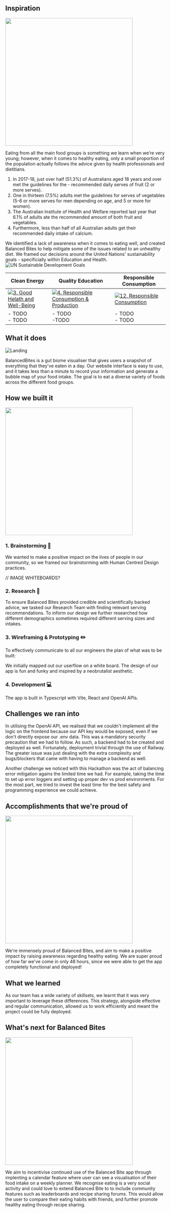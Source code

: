 ## Inspiration

<img src="https://static01.nyt.com/images/2016/08/11/well/well_nutritionforrunners_gif/well_nutritionforrunners_gif-jumbo-v5.gif"  width="400">
<p>
Eating from all the main food groups is something we learn when we’re very young; however, when it comes to healthy eating, only a small proportion of the population actually follows the advice given by health professionals and dietitians.
 </p>
 <ol>
  <li>In 2017-18, just over half (51.3%) of Australians aged 18 years and over met the guidelines for the - recommended daily serves of fruit (2 or more serves).</li>
  <li>One in thirteen (7.5%) adults met the guidelines for serves of vegetables (5-6 or more serves for men depending on age, and 5 or more for women).</li>
  <li>The Australian Institute of Health and Welfare reported last year that 6.1% of adults ate the recommended amount of both fruit and vegetables.</li>
  <li>Furthermore, less than half of all Australian adults get their recommended daily intake of calcium.</li>
</ol>

We identified a lack of awareness when it comes to eating well, and created Balanced Bites to help mitigate some of the issues related to an unhealthy diet. We framed our decisions around the United Nations' sustainability goals - specificially within Education and Health.
![UN Sustainable Development Goals](https://www.accessnow.org/cms/assets/uploads/2017/06/UNSustainableDevelopmentGoals_Brand-01-e1581356074445.jpg)

| Clean Energy | Quality Education | Responsible Consumption |
| --------------- | ----------------- |------------------------------|
| [![3. Good Helath and Well-Being](https://i0.wp.com/www.un.org/sustainabledevelopment/wp-content/uploads/2018/05/E_SDG-goals_icons-individual-rgb-03.png?resize=240%2C240)](https://www.un.org/sustainabledevelopment/energy/) | [![4. Responsible Consumption & Production](https://i0.wp.com/www.un.org/sustainabledevelopment/wp-content/uploads/2018/05/E_SDG-goals_icons-individual-rgb-04.png?resize=240%2C240)](https://www.un.org/sustainabledevelopment/sustainable-consumption-production/) | [![12. Responsible Consumption](https://i0.wp.com/www.un.org/sustainabledevelopment/wp-content/uploads/2018/05/E_SDG-goals_icons-individual-rgb-12.png?resize=240%2C240)](https://www.un.org/sustainabledevelopment/climate-change/) |
| - TODO<br/>- TODO  | - TODO<br/>-TODO | - TODO<br/>- TODO |

## What it does

![Landing](https://github.com/UNIHACK2023/UNIHACK-23/blob/main/landing.gif)

BalancedBites is a gut biome visualiser that gives users a snapshot of everything that they've eaten in a day. Our website interface is easy to use, and it takes less than a minute to record your information and generate a bubble map of your food intake. The goal is to eat a diverse variety of foods across the different food groups.

## How we built it

<img src="https://media.tenor.com/PwEIXSJWhsQAAAAd/build-lego.gif"  width="400">

### 1. Brainstorming 🧠

We wanted to make a positive impact on the lives of people in our community, so we framed our brainstorming with Human Centred Design practices.

// IMAGE WHITEBOARDS?

### 2. Research 🧪

To ensure Balanced Bites provided credible and scientifically backed advice, we tasked our Research Team with finding relevant serving recommendations. To inform our design we further researched how different demographics sometimes required different serving sizes and intakes.

### 3. Wireframing & Prototyping ✏️

To effectively communicate to all our engineers the plan of what was to be built:

We initially mapped out our userflow on a white board. The design of our app is fun and funky and inspired by a neobrutalist aesthetic.

### 4. Development 💻

The app is built in Typescript with Vite, React and OpenAI APIs.

## Challenges we ran into

In utilising the OpenAI API, we realised that we couldn't implement all the logic on the frontend because our API key would be exposed, even if we don't directly expose our .env data. This was a mandatory security precaution that we had to follow. As such, a backend had to be created and deployed as well. Fortunately, deployment trivial through the use of Railway. The greater issue was just dealing with the extra complexity and bugs/blockers that came with having to manage a backend as well.

Another challenge we noticed with this Hackathon was the act of balancing error mitigation agains the limited time we had. For example, taking the time to set up error loggers and setting up proper dev vs prod environments. For the most part, we tried to invest the least time for the best safety and programming experience we could achieve.

## Accomplishments that we're proud of

<img src="https://mir-s3-cdn-cf.behance.net/project_modules/disp/f55a3054259101.5953e4f53ef53.gif"  width="400">

We're immensely proud of Balanced Bites, and aim to make a positive impact by raising awareness regarding healthy eating.
We are super proud of how far we've come in only 48 hours, since we were able to get the app completely functional and deployed!

## What we learned

As our team has a wide variety of skillsets, we learnt that it was very important to leverage these differences. This strategy, alongside effective and regular communication, allowed us to work efficiently and meant the project could be fully deployed.

## What's next for Balanced Bites

<img src="https://cdn.dribbble.com/users/160641/screenshots/14477570/media/89b37143200c0a153e6b16441b021be1.gif
"  width="400">

We aim to incentivise continued use of the Balanced Bite app through implenting a calendar feature where user can see a visualisation of their food intake on a weekly planner. We recognise eating is a very social activity and could love to extend Balanced Bite to to include community features such as leaderboards and recipe sharing forums. This would allow the user to compare their eating habits with friends, and further promote healthy eating through recipe sharing.
